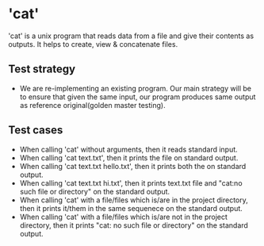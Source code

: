 # 'cat'

'cat' is a unix program that reads data from a file and give their contents as outputs. It helps to create, view & concatenate files.

## Test strategy
- We are re-implementing an existing program. Our main strategy will be to ensure that given the same input, our program produces same output
as reference original(golden master testing).

## Test cases
- When calling 'cat' without arguments, then it reads standard input.
- When calling 'cat text.txt', then it prints the file on standard output.
- When calling 'cat text.txt hello.txt', then it prints both the on standard output.
- When calling 'cat text.txt hi.txt', then it prints text.txt file and "cat:no such file or directory" on the standard output.
- When calling 'cat' with a file/files which is/are in the project directory, then it prints it/them in the same sequenece on the standard output.
- When calling 'cat' with a file/files which is/are not in the project directory, then it prints "cat: no such file or directory" on the standard output.
